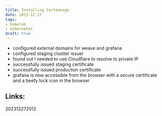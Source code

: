 ```yaml
---
title: Installing Certmanage
date: 2023-12-27
tags:
- homelab
- kubernetes
draft: true
---
```


* configured external domains for weave and grafana
* configured staging clustter issuer
* found out I needed to use Cloudflare to resolve to private IP
* successfully issued staging certificate
* successfully issued production certificate
* grafana is now accessible from the browser with a secure certificate and a beefy lock icon in the browser



## Links:

202312272012
